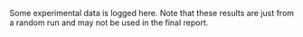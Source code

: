 Some experimental data is logged here. Note that these results are just from a random run and may not be used in the final report. 
 